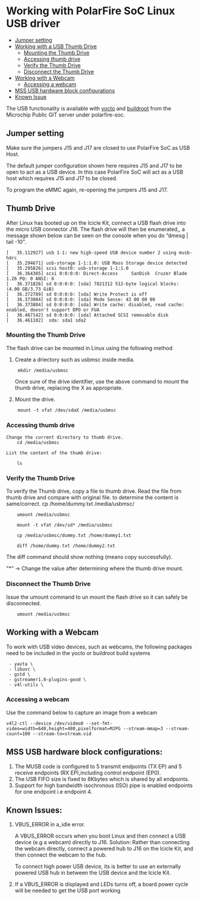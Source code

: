 # Working with PolarFire SoC Linux USB driver

- [Jumper setting](#jumper-setting)
- [Working with a USB Thumb Drive](#usb-thumb)
	- [Mounting the Thumb Drive](#usb-device-mount)
	- [Accessing thumb drive](#usb-device-access)
	- [Verify the Thumb Drive](#usb-device-operations)
	- [Disconnect the Thumb Drive](#usb-device-umount)
- [Working with a Webcam](#usb-webcam)
     - [Accessing a webcam](#usb-webcam-access)
- [MSS USB hardware block configurations](#usb-spec)
- [Known Issue](#issues)

The USB functionality is available with [yocto](https://github.com/polarfire-soc/meta-polarfire-soc-yocto-bsp) and [buildroot](https://github.com/polarfire-soc/meta-polarfire-soc-yocto-bsp) from the Microchip Public GIT server under polarfire-soc. 

## Jumper setting <a name="jumper-setting"></a>
Make sure the jumpers J15 and J17 are closed to use PolarFire SoC as USB Host.

The default jumper configuration shown here requires J15 and J17 to be open to act as a USB device. In this case PolarFire SoC will act as a USB host which requires J15 and J17 to be closed.

To program the eMMC again, re-opening the jumpers J15 and J17.

## Thumb Drive <div id="usb-thumb"/>
After Linux has booted up on the Icicle Kit, connect a USB flash drive into the micro USB connector J16. The flash drive will then be enumerated,, 
a message shown below can be seen on the console when you do “dmesg | tail -10”.

	[   35.112927] usb 1-1: new high-speed USB device number 2 using musb-hdrc
	[   35.294671] usb-storage 1-1:1.0: USB Mass Storage device detected
	[   35.295826] scsi host0: usb-storage 1-1:1.0
	[   36.364385] scsi 0:0:0:0: Direct-Access     SanDisk  Cruzer Blade     1.26 PQ: 0 ANSI: 6
	[   36.371826] sd 0:0:0:0: [sda] 7821312 512-byte logical blocks: (4.00 GB/3.73 GiB)
	[   36.372789] sd 0:0:0:0: [sda] Write Protect is off
	[   36.373084] sd 0:0:0:0: [sda] Mode Sense: 43 00 00 00
	[   36.373804] sd 0:0:0:0: [sda] Write cache: disabled, read cache: enabled, doesn't support DPO or FUA
	[   36.467142] sd 0:0:0:0: [sda] Attached SCSI removable disk
	[   36.461102]  sda: sda1 sda2
	

### Mounting the Thumb Drive  <div id="usb-device-mount"/>
The flash drive can be mounted in Linux using the following method

1. Create a driectory such as usbmsc inside media.

		mkdir /media/usbmsc
		
   Once sure of the drive identifier, use the above command to mount the thumb drive, replacing the X as appropriate.
   
2. Mount the drive.

		mount -t vfat /dev/sdaX /media/usbmsc

### Accessing thumb drive  <div id="usb-device-access"/>
	Change the current directory to thumb drive.
		cd /media/usbmsc

    List the content of the thumb drive:
	
		ls

### Verify the Thumb Drive <div id="usb-device-operations"/>
To verify the Thumb drive, copy a file to thumb drive. Read the file from thumb drive and compare with original file. to determine the content is same/correct.
		cp /home/dummy.txt /media/usbmsc/
		
		umount /media/usbmsc
		
		mount -t vfat /dev/sd* /media/usbmsc
		
		cp /media/usbmsc/dummy.txt /home/dummy1.txt
		
		diff /home/dummy.txt /home/dummy2.txt

   The diff command should show nothing (means copy successfully).
   
   "*" -> Change the value after determining where the thumb drive mount.
  
### Disconnect the Thumb Drive  <div id="usb-device-umount"/>

Issue the umount command to un mount the flash drive so it can safely be disconnected.
   
		umount /media/usbmsc
   
## Working with a Webcam  <div id="usb-webcam"/>
To work with USB video devices, such as webcams, the following packages need to be included in the yocto or buildroot build systems

	 - yavta \ 
     - libuvc \
     - gstd \
     - gstreamer1.0-plugins-good \
     - v4l-utils \

### Accessing a webcam <div id="usb-webcam-access"/>
Use the command below to capture an image from a webcam

	v4l2-ctl --device /dev/video0 --set-fmt-video=width=640,height=480,pixelformat=MJPG --stream-mmap=3 --stream-count=100 --stream-to=stream.vid

## MSS USB hardware block configurations: <div id="usb-spec"/>
1. The MUSB code is configured to 5 transmit endpoints (TX EP) and 5 receive endpoints (RX EP),including control endpoint (EP0).
2. The USB FIFO size is fixed to 8Kbytes which is shared by all endpoints.
3. Support for high bandwidth isochronous (ISO) pipe is enabled endpoints for one endpoint i.e endpoint 4.

## Known Issues:  <div id="issues"/>
1. VBUS_ERROR in a_idle error.

   A VBUS_ERROR occurs when you boot Linux and then connect a USB device (e.g a webcam) directly to J16.
   Solution:
   Rather than connecting the webcam directly, connect a powered hub to J16 on the Icicle Kit, and then connect the webcam to the hub.
   
   To connect high power USB device, its is better to use an externally powered USB hub in between the USB device and the Icicle Kit.
   
2.  If a VBUS_ERROR is displayed and LEDs turns off, a board power cycle will be needed to get the USB port working
   
